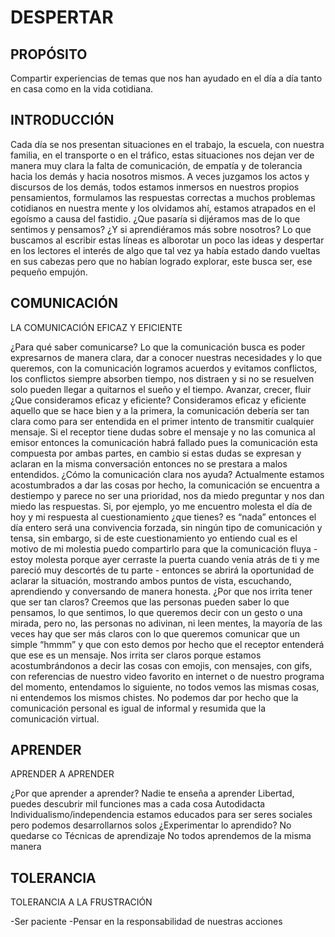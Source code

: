 # DESPERTAR

## PROPÓSITO

Compartir experiencias de temas que nos han ayudado en el día a día tanto en casa como en la vida cotidiana.

## INTRODUCCIÓN

Cada día se nos presentan situaciones en el trabajo, la escuela, con nuestra familia, en el transporte o en el tráfico, estas situaciones nos dejan ver de manera muy clara la falta de comunicación, de empatía y de tolerancia hacia los demás y hacia nosotros mismos.
A veces juzgamos los actos y discursos de los demás, todos estamos inmersos en nuestros propios pensamientos, formulamos las respuestas correctas a muchos problemas cotidianos en nuestra mente y los olvidamos ahí, estamos atrapados en el egoísmo a causa del fastidio.
¿Que pasaría si dijéramos mas de lo que sentimos y pensamos? ¿Y si aprendiéramos más sobre nosotros? Lo que buscamos al escribir estas líneas es alborotar un poco las ideas y despertar en los lectores el interés de algo que tal vez ya había estado dando vueltas en sus cabezas pero que no habían logrado explorar, este busca ser, ese pequeño empujón.

## COMUNICACIÓN

LA COMUNICACIÓN EFICAZ Y EFICIENTE

¿Para qué saber comunicarse?
Lo que la comunicación busca es poder expresarnos de manera clara, dar a conocer nuestras necesidades y lo que queremos, con la comunicación logramos acuerdos y evitamos conflictos, los conflictos siempre absorben tiempo, nos distraen y si no se resuelven solo pueden llegar a quitarnos el sueño y el tiempo.
Avanzar, crecer, fluir 
¿Que consideramos eficaz y eficiente?
Consideramos eficaz y eficiente aquello que se hace bien y a la primera, la comunicación debería ser tan clara como para ser entendida en el primer intento de transmitir cualquier mensaje.
Si el receptor tiene dudas sobre el mensaje y no las comunica al emisor entonces la comunicación habrá fallado pues la comunicación esta compuesta por ambas partes, en cambio si estas dudas se expresan y aclaran en la misma conversación entonces no se prestara a malos entendidos.
¿Cómo la comunicación clara nos ayuda?
Actualmente estamos acostumbrados a dar las cosas por hecho, la comunicación se encuentra a destiempo y parece no ser una prioridad, nos da miedo preguntar y nos dan miedo las respuestas.
Si, por ejemplo, yo me encuentro molesta el día de hoy y mi respuesta al cuestionamiento ¿que tienes? es “nada” entonces el día entero será una convivencia forzada, sin ningún tipo de comunicación y tensa, sin embargo, si de este cuestionamiento yo entiendo cual es el motivo de mi molestia puedo compartirlo para que la comunicación fluya - estoy molesta porque ayer cerraste la puerta cuando venia atrás de ti y me pareció muy descortés de tu parte -  entonces se abrirá la oportunidad de aclarar la situación, mostrando ambos puntos de vista, escuchando, aprendiendo y conversando de manera honesta.
¿Por que nos irrita tener que ser tan claros?
Creemos que las personas pueden saber lo que pensamos, lo que sentimos, lo que queremos decir con un gesto o una mirada, pero no, las personas no adivinan, ni leen mentes, la mayoría de las veces hay que ser más claros con lo que queremos comunicar que un simple “hmmm” y que con esto demos por hecho que el receptor entenderá que ese es un mensaje.
Nos irrita ser claros porque estamos acostumbrándonos a decir las cosas con emojis, con mensajes, con gifs, con referencias de nuestro video favorito en internet o de nuestro programa del momento, entendamos lo siguiente, no todos vemos las mismas cosas, ni entendemos los mismos chistes. No podemos dar por hecho que la comunicación personal es igual de informal y resumida que la comunicación virtual.

## APRENDER
APRENDER A APRENDER

¿Por que aprender a aprender?
Nadie te enseña a aprender
Libertad, puedes descubrir mil funciones mas a cada cosa
Autodidacta 
Individualismo/independencia estamos educados para ser seres sociales pero podemos desarrollarnos solos
¿Experimentar lo aprendido?
No quedarse co
Técnicas de aprendizaje
No todos aprendemos de la misma manera

## TOLERANCIA
TOLERANCIA A LA FRUSTRACIÓN 

-Ser paciente
-Pensar en la responsabilidad de nuestras acciones
